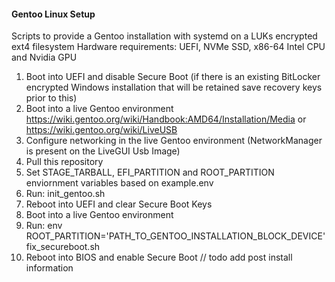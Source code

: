 #### Gentoo Linux Setup 

Scripts to provide a Gentoo installation with systemd on a LUKs encrypted ext4 filesystem
Hardware requirements: UEFI, NVMe SSD, x86-64 Intel CPU and Nvidia GPU

1. Boot into UEFI and disable Secure Boot (if there is an existing BitLocker encrypted Windows installation that will be retained save recovery keys prior to this)
2. Boot into a live Gentoo environment https://wiki.gentoo.org/wiki/Handbook:AMD64/Installation/Media or https://wiki.gentoo.org/wiki/LiveUSB
3. Configure networking in the live Gentoo environment (NetworkManager is present on the LiveGUI Usb Image) 
4. Pull this repository
5. Set STAGE_TARBALL, EFI_PARTITION and ROOT_PARTITION enviornment variables based on example.env
6. Run: init_gentoo.sh
7. Reboot into UEFI and clear Secure Boot Keys
9. Boot into a live Gentoo environment
10. Run: env ROOT_PARTITION='PATH_TO_GENTOO_INSTALLATION_BLOCK_DEVICE' fix_secureboot.sh
11. Reboot into BIOS and enable Secure Boot
// todo add post install information
